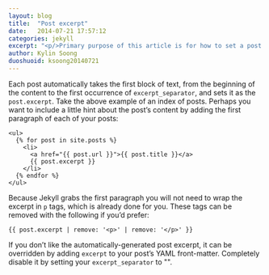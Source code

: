 ```yaml
---
layout: blog
title:  "Post excerpt"
date:   2014-07-21 17:57:12
categories: jekyll
excerpt: "<p/>Primary purpose of this article is for how to set a post excerpt"
author: Kylin Soong
duoshuoid: ksoong20140721
---
```


Each post automatically takes the first block of text, from the beginning of the content to the first occurrence of `excerpt_separator`, and sets it as the `post.excerpt`. Take the above example of an index of posts. Perhaps you want to include a little hint about the post’s content by adding the first paragraph of each of your posts:

~~~
<ul>
  {% for post in site.posts %}
    <li>
      <a href="{{ post.url }}">{{ post.title }}</a>
      {{ post.excerpt }}
    </li>
  {% endfor %}
</ul>
~~~

Because Jekyll grabs the first paragraph you will not need to wrap the excerpt in `p` tags, which is already done for you. These tags can be removed with the following if you’d prefer:

~~~
{{ post.excerpt | remove: '<p>' | remove: '</p>' }}
~~~

If you don’t like the automatically-generated post excerpt, it can be overridden by adding `excerpt` to your post’s YAML front-matter. Completely disable it by setting your `excerpt_separator` to "".
